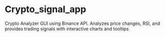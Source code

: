 # Crypto_signal_app
Crypto Analyzer GUI using Binance API. Analyzes price changes, RSI, and provides trading signals with interactive charts and tooltips
